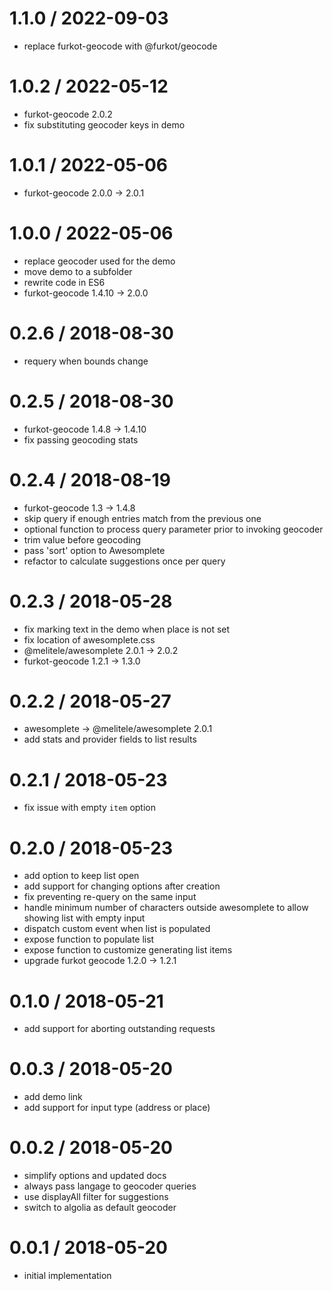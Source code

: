 
1.1.0 / 2022-09-03
==================

 * replace furkot-geocode with @furkot/geocode

1.0.2 / 2022-05-12
==================

 * furkot-geocode 2.0.2
 * fix substituting geocoder keys in demo

1.0.1 / 2022-05-06
==================

 * furkot-geocode 2.0.0 -> 2.0.1

1.0.0 / 2022-05-06
==================

 * replace geocoder used for the demo
 * move demo to a subfolder
 * rewrite code in ES6
 * furkot-geocode 1.4.10 -> 2.0.0

0.2.6 / 2018-08-30
==================

 * requery when bounds change

0.2.5 / 2018-08-30
==================

 * furkot-geocode 1.4.8 -> 1.4.10
 * fix passing geocoding stats

0.2.4 / 2018-08-19
==================

 * furkot-geocode 1.3 -> 1.4.8
 * skip query if enough entries match from the previous one
 * optional function to process query parameter prior to invoking geocoder
 * trim value before geocoding
 * pass 'sort' option to Awesomplete
 * refactor to calculate suggestions once per query

0.2.3 / 2018-05-28
==================

 * fix marking text in the demo when place is not set
 * fix location of awesomplete.css
 * @melitele/awesomplete 2.0.1 -> 2.0.2
 * furkot-geocode 1.2.1 -> 1.3.0

0.2.2 / 2018-05-27
==================

 * awesomplete -> @melitele/awesomplete 2.0.1
 * add stats and provider fields to list results

0.2.1 / 2018-05-23
==================

 * fix issue with empty `item` option

0.2.0 / 2018-05-23
==================

 * add option to keep list open
 * add support for changing options after creation
 * fix preventing re-query on the same input
 * handle minimum number of characters outside awesomplete to allow showing list with empty input
 * dispatch custom event when list is populated
 * expose function to populate list
 * expose function to customize generating list items
 * upgrade furkot geocode 1.2.0 -> 1.2.1

0.1.0 / 2018-05-21
==================

 * add support for aborting outstanding requests

0.0.3 / 2018-05-20
==================

 * add demo link
 * add support for input type (address or place)

0.0.2 / 2018-05-20
==================

 * simplify options and updated docs
 * always pass langage to geocoder queries
 * use displayAll filter for suggestions
 * switch to algolia as default geocoder

0.0.1 / 2018-05-20
==================

 * initial implementation
